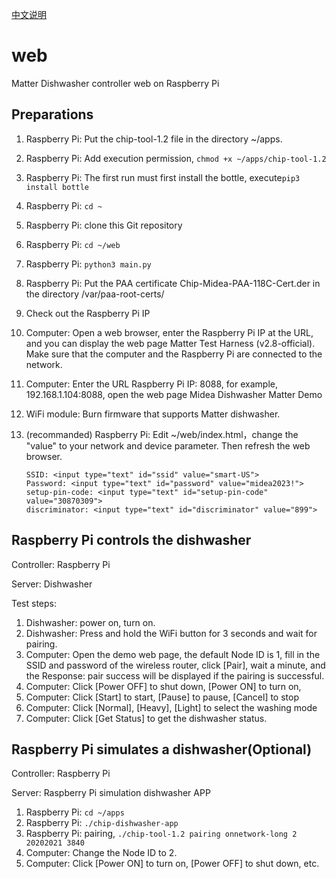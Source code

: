 [中文说明](README_CN.md)

# web

Matter Dishwasher controller web on Raspberry Pi

## Preparations

1. Raspberry Pi: Put the chip-tool-1.2 file in the directory ~/apps. 

2. Raspberry Pi: Add execution permission, `chmod +x ~/apps/chip-tool-1.2`

3. Raspberry Pi: The first run must first install the bottle, execute`pip3 install bottle`

4. Raspberry Pi: `cd ~`

5. Raspberry Pi: clone this Git repository

6. Raspberry Pi: `cd ~/web`

7. Raspberry Pi: `python3 main.py`

8. Raspberry Pi: Put the PAA certificate Chip-Midea-PAA-118C-Cert.der in the directory /var/paa-root-certs/

9. Check out the Raspberry Pi IP

10. Computer: Open a web browser, enter the Raspberry Pi IP at the URL, and you can display the web page Matter Test Harness (v2.8-official). Make sure that the computer and the Raspberry Pi are connected to the network.

11. Computer: Enter the URL Raspberry Pi IP: 8088, for example, 192.168.1.104:8088, open the web page Midea Dishwasher Matter Demo

12. WiFi module: Burn firmware that supports Matter dishwasher.

13. (recommanded) Raspberry Pi: Edit ~/web/index.html，change the "value" to your network and device parameter. Then refresh the web browser. 

    ```
    SSID: <input type="text" id="ssid" value="smart-US">
    Password: <input type="text" id="password" value="midea2023!">
    setup-pin-code: <input type="text" id="setup-pin-code" value="30870309">
    discriminator: <input type="text" id="discriminator" value="899"> 
    ```

    

## Raspberry Pi controls the dishwasher

Controller: Raspberry Pi

Server: Dishwasher

Test steps:

1. Dishwasher: power on, turn on.
2. Dishwasher: Press and hold the WiFi button for 3 seconds and wait for pairing.
3. Computer: Open the demo web page, the default Node ID is 1, fill in the SSID and password of the wireless router, click [Pair], wait a minute, and the Response: pair success will be displayed if the pairing is successful.
4. Computer: Click [Power OFF] to shut down, [Power ON] to turn on,
5. Computer: Click [Start] to start, [Pause] to pause, [Cancel] to stop
6. Computer: Click [Normal], [Heavy], [Light] to select the washing mode
7. Computer: Click [Get Status] to get the dishwasher status.

## Raspberry Pi simulates a dishwasher(Optional)

Controller: Raspberry Pi

Server: Raspberry Pi simulation dishwasher APP

1. Raspberry Pi: `cd ~/apps`
2. Raspberry Pi: `./chip-dishwasher-app`
3. Raspberry Pi: pairing, `./chip-tool-1.2 pairing onnetwork-long 2 20202021 3840`
4. Computer: Change the Node ID to 2.
5. Computer: Click [Power ON] to turn on, [Power OFF] to shut down, etc.

